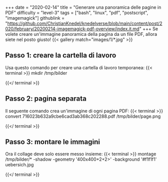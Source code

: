 +++
date = "2020-02-14"
title = "Generare una panoramica delle pagine in PDF"
difficulty = "level-3"
tags = ["bash", "linux", "pdf", "postscript", "imagemagick"]
githublink = "https://github.com/ChristianKnedel/knedelverse/blob/main/content/post/2020/february/20200214-imagemagick-pdf-overview/index.it.md"
+++
Se volete creare un'immagine panoramica della pagina da un file PDF, allora siete nel posto giusto!
{{< gallery match="images/1/*.jpg" >}}

## Passo 1: creare la cartella di lavoro
Usa questo comando per creare una cartella di lavoro temporanea:
{{< terminal >}}
mkdir /tmp/bilder

{{</ terminal >}}

## Passo 2: pagina separata
Il seguente comando crea un'immagine di ogni pagina PDF:
{{< terminal >}}
convert 716023b632a9cbe6cad3ab368c202288.pdf /tmp/bilder/page.png

{{</ terminal >}}

## Passo 3: montare le immagini
Ora il collage deve solo essere messo insieme:
{{< terminal >}}
montage /tmp/bilder/* -shadow -geometry '400x400+2+2>' -background '#f1f1f1' uebersich.jpg

{{</ terminal >}}
